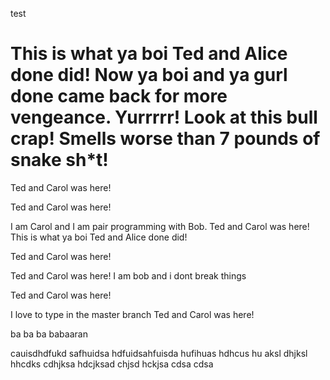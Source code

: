 test

This is what ya boi Ted and Alice done did!
Now ya boi and ya gurl done came back for more vengeance. Yurrrrr!
Look at this bull crap! Smells worse than 7 pounds of snake sh*t!
=======
Ted and Carol was here!

Ted and Carol was here!


I am Carol and I am pair programming with Bob.
Ted and Carol was here!
This is what ya boi Ted and Alice done did!

Ted and Carol was here!


Ted and Carol was here!
I am bob and i dont break things

Ted and Carol was here!

I love to type in the master branch
Ted and Carol was here!

ba ba ba babaaran 

cauisdhdfukd safhuidsa hdfuidsahfuisda hufihuas hdhcus hu aksl dhjksl hhcdks cdhjksa hdcjksad chjsd hckjsa cdsa cdsa